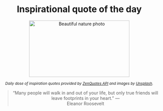 
<div align="center">

# Inspirational quote of the day

<img src="./data/photo.jpeg" alt="Beautiful nature photo" width="320" height="180">

<sub><i>Daily dose of inspiration quotes provided by [ZenQuotes API](https://zenquotes.io/) and images by [Unsplash](https://unsplash.com/).</i></sub>


<blockquote>&ldquo;Many people will walk in and out of your life, but only true friends will leave footprints in your heart.&rdquo; &mdash; <footer>Eleanor Roosevelt</footer></blockquote>

</div>
